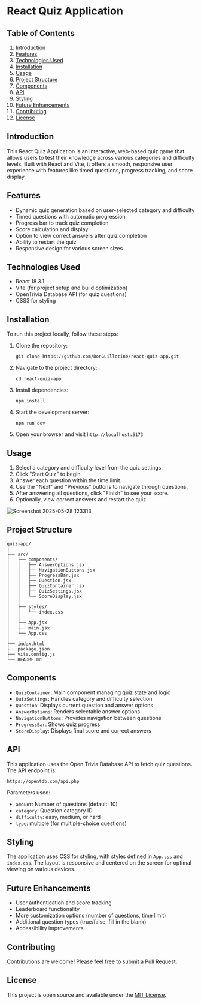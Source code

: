 # React Quiz Application

## Table of Contents
1. [Introduction](#introduction)
2. [Features](#features)
3. [Technologies Used](#technologies-used)
4. [Installation](#installation)
5. [Usage](#usage)
6. [Project Structure](#project-structure)
7. [Components](#components)
8. [API](#api)
9. [Styling](#styling)
10. [Future Enhancements](#future-enhancements)
11. [Contributing](#contributing)
12. [License](#license)

## Introduction

This React Quiz Application is an interactive, web-based quiz game that allows users to test their knowledge across various categories and difficulty levels. Built with React and Vite, it offers a smooth, responsive user experience with features like timed questions, progress tracking, and score display.

## Features

- Dynamic quiz generation based on user-selected category and difficulty
- Timed questions with automatic progression
- Progress bar to track quiz completion
- Score calculation and display
- Option to view correct answers after quiz completion
- Ability to restart the quiz
- Responsive design for various screen sizes

## Technologies Used

- React 18.3.1
- Vite (for project setup and build optimization)
- OpenTrivia Database API (for quiz questions)
- CSS3 for styling

## Installation

To run this project locally, follow these steps:

1. Clone the repository:
   ```
   git clone https://github.com/DonGuillotine/react-quiz-app.git
   ```

2. Navigate to the project directory:
   ```
   cd react-quiz-app
   ```

3. Install dependencies:
   ```
   npm install
   ```

4. Start the development server:
   ```
   npm run dev
   ```

5. Open your browser and visit `http://localhost:5173`

## Usage

1. Select a category and difficulty level from the quiz settings.
2. Click "Start Quiz" to begin.
3. Answer each question within the time limit.
4. Use the "Next" and "Previous" buttons to navigate through questions.
5. After answering all questions, click "Finish" to see your score.
6. Optionally, view correct answers and restart the quiz.

![Screenshot 2025-05-28 123313](https://github.com/user-attachments/assets/64ae79f0-d817-4441-b1f1-8dc73fd5457b)


## Project Structure

```
quiz-app/
│
├── src/
│   ├── components/
│   │   ├── AnswerOptions.jsx
│   │   ├── NavigationButtons.jsx
│   │   ├── ProgressBar.jsx
│   │   ├── Question.jsx
│   │   ├── QuizContainer.jsx
│   │   ├── QuizSettings.jsx
│   │   └── ScoreDisplay.jsx
│   │
│   ├── styles/
│   │   └── index.css
│   │
│   ├── App.jsx
│   ├── main.jsx
│   └── App.css
│
├── index.html
├── package.json
├── vite.config.js
└── README.md
```

## Components

- `QuizContainer`: Main component managing quiz state and logic
- `QuizSettings`: Handles category and difficulty selection
- `Question`: Displays current question and answer options
- `AnswerOptions`: Renders selectable answer options
- `NavigationButtons`: Provides navigation between questions
- `ProgressBar`: Shows quiz progress
- `ScoreDisplay`: Displays final score and correct answers

## API

This application uses the Open Trivia Database API to fetch quiz questions. The API endpoint is:

```
https://opentdb.com/api.php
```

Parameters used:
- `amount`: Number of questions (default: 10)
- `category`: Question category ID
- `difficulty`: easy, medium, or hard
- `type`: multiple (for multiple-choice questions)

## Styling

The application uses CSS for styling, with styles defined in `App.css` and `index.css`. The layout is responsive and centered on the screen for optimal viewing on various devices.

## Future Enhancements

- User authentication and score tracking
- Leaderboard functionality
- More customization options (number of questions, time limit)
- Additional question types (true/false, fill in the blank)
- Accessibility improvements

## Contributing

Contributions are welcome! Please feel free to submit a Pull Request.

## License

This project is open source and available under the [MIT License](LICENSE).
